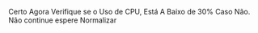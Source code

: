 Certo Agora Verifique se o Uso de CPU, Está A Baixo de 30% Caso Não. Não continue espere Normalizar
